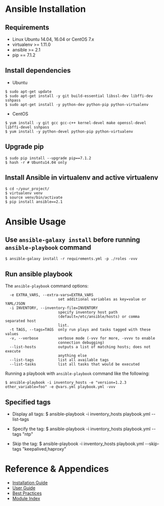 # Ansible Installation

## Requirements

- Linux Ubuntu 14.04, 16.04 or CentOS 7.x
- virtualenv >= 1.11.0
- ansible >= 2.1
- pip == 7.1.2

## Install dependencies

- Ubuntu
```
$ sudo apt-get update
$ sudo apt-get install -y git build-essential libssl-dev libffi-dev sshpass
$ sudo apt-get install -y python-dev python-pip python-virtualenv
```

- CentOS
```
$ yum install -y git gcc gcc-c++ kernel-devel make openssl-devel libffi-devel sshpass
$ yum install -y python-devel python-pip python-virtualenv
```

## Upgrade pip
```
$ sudo pip install --upgrade pip==7.1.2
$ hash -r # Ubuntu14.04 only
```

## Install Ansible in virtualenv and active virtualenv
```
$ cd ~/your_project/
$ virtualenv venv
$ source venv/bin/activate
$ pip install ansible==2.1
```


# Ansible Usage

## Use `ansible-galaxy install` before running `ansible-playbook` command
```
$ ansible-galaxy install -r requirements.yml -p ./roles -vvv
```


## Run ansible playbook
The `ansible-playbook` command options:
```
  -e EXTRA_VARS, --extra-vars=EXTRA_VARS
                        set additional variables as key=value or YAML/JSON
  -i INVENTORY, --inventory-file=INVENTORY
                        specify inventory host path
                        (default=/etc/ansible/hosts) or comma separated host
                        list.
  -t TAGS, --tags=TAGS  only run plays and tasks tagged with these values
  -v, --verbose         verbose mode (-vvv for more, -vvvv to enable
                        connection debugging)
  --list-hosts          outputs a list of matching hosts; does not execute
                        anything else
  --list-tags           list all available tags
  --list-tasks          list all tasks that would be executed
```

Running a playbook with `ansible-playbook` command like the following:
```
$ ansible-playbook -i inventory_hosts -e "version=1.2.3 other_variable=foo" -e @vars.yml playbook.yml -vvv
```

## Specified tags

- Display all tags:
  $ ansible-playbook -i inventory_hosts playbook.yml --list-tags

- Specify the tag:
  $ ansible-playbook -i inventory_hosts playbook.yml --tags "ntp"

- Skip the tag:
  $ ansible-playbook -i inventory_hosts playbook.yml --skip-tags "keepalived,haproxy"


# Reference & Appendices

- [Installation Guide](https://docs.ansible.com/ansible/latest/installation_guide/intro_installation.html)
- [User Guide](https://docs.ansible.com/ansible/latest/user_guide/index.html)
- [Best Practices](https://docs.ansible.com/ansible/latest/user_guide/playbooks_best_practices.html)
- [Module Index](https://docs.ansible.com/ansible/latest/modules/modules_by_category.html)
